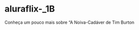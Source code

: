 # aluraflix-_1B
<!DOCTYPE html>
<html lang="pt-br"> 
<head> 
   <meta charset="UTF-8">
   <meta name="viewport" content="width=device-widht, initial-scale=1.0">
   <title>Hello World</title>
</head>    
</body>
Conheça um pouco mais sobre “A Noiva-Cadáver de Tim Burton


